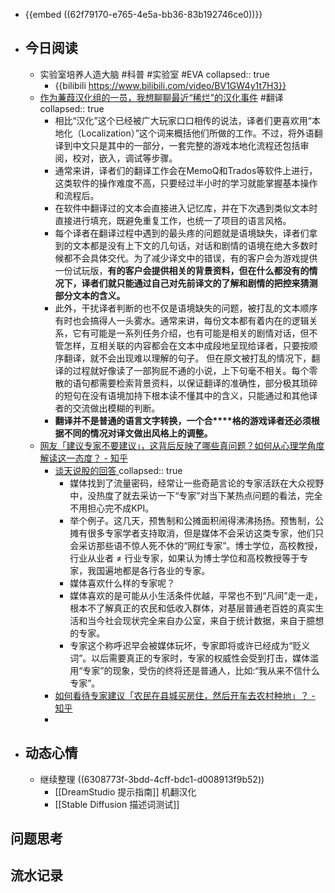 - {{embed ((62f79170-e765-4e5a-bb36-83b192746ce0))}}
- ## 今日阅读
	- 实验室培养人造大脑 #科普 #实验室 #EVA
	  collapsed:: true
		- {{bilibili https://www.bilibili.com/video/BV1GW4y1t7H3}}
	- [作为蒹葭汉化组的一员，我想聊聊最近“稀烂”的汉化事件](https://mp.weixin.qq.com/s/Cytbzmc-5ifMQxuGywegkw) #翻译
	  collapsed:: true
		- 相比“汉化”这个已经被广大玩家口口相传的说法，译者们更喜欢用“本地化（Localization）”这个词来概括他们所做的工作。不过，将外语翻译到中文只是其中的一部分，一套完整的游戏本地化流程还包括审阅，校对，嵌入，调试等步骤。
		- 通常来讲，译者们的翻译工作会在MemoQ和Trados等软件上进行，这类软件的操作难度不高，只要经过半小时的学习就能掌握基本操作和流程后。
		- 在软件中翻译过的文本会直接进入记忆库，并在下次遇到类似文本时直接进行填充，既避免重复工作，也统一了项目的语言风格。
		- 每个译者在翻译过程中遇到的最头疼的问题就是语境缺失，译者们拿到的文本都是没有上下文的几句话，对话和剧情的语境在绝大多数时候都不会具体交代。为了减少译文中的错误，有的客户会为游戏提供一份试玩版，**有的客户会提供相关的背景资料，但在什么都没有的情况下，译者们就只能通过自己对先前译文的了解和剧情的把控来猜测部分文本的含义。**
		- 此外，干扰译者判断的也不仅是语境缺失的问题，被打乱的文本顺序有时也会搞得人一头雾水。通常来讲，每份文本都有着内在的逻辑关系，它有可能是一系列任务介绍，也有可能是相关的剧情对话，但不管怎样，互相关联的内容都会在文本中成段地呈现给译者，只要按顺序翻译，就不会出现难以理解的句子。
		  但在原文被打乱的情况下，翻译的过程就好像读了一部狗屁不通的小说，上下句毫不相关。每个零散的语句都需要检索背景资料，以保证翻译的准确性，部分极其琐碎的短句在没有语境加持下根本读不懂其中的含义，只能通过和其他译者的交流做出模糊的判断。
		- **翻译并不是普通的语言文字转换，一个合****格的游戏译者还必须根据不同的情况对译文做出风格上的调整。**
	- [网友「建议专家不要建议」，这背后反映了哪些真问题？如何从心理学角度解读这一态度？ - 知乎](https://www.zhihu.com/question/550261770)
		- [谈天说股的回答 ](https://www.zhihu.com/question/550261770/answer/2648006816)
		  collapsed:: true
			- 媒体找到了流量密码，经常让一些奇葩言论的专家活跃在大众视野中，没热度了就去采访一下“专家”对当下某热点问题的看法，完全不用担心完不成KPI。
			- 举个例子。这几天，预售制和公摊面积闹得沸沸扬扬。预售制，公摊有很多专家学者支持取消，但是媒体不会采访这类专家，他们只会采访那些语不惊人死不休的“网红专家”。博士学位，高校教授，行业从业者 ≠ 行业专家，如果认为博士学位和高校教授等于专家，我国遍地都是各行各业的专家。
			- 媒体喜欢什么样的专家呢？
			- 媒体喜欢的是可能从小生活条件优越，平常也不到“凡间”走一走，根本不了解真正的农民和低收入群体，对基层普通老百姓的真实生活和当今社会现状完全来自办公室，来自于统计数据，来自于臆想的专家。
			- 专家这个称呼迟早会被媒体玩坏，专家即将或许已经成为“贬义词”。以后需要真正的专家时，专家的权威性会受到打击，媒体滥用“专家”的现象，受伤的终将还是普通人，比如:“我从来不信什么专家”。
		- [如何看待专家建议「农民在县城买房住，然后开车去农村种地」？ - 知乎](https://www.zhihu.com/question/550208134)
		-
- ## 动态心情
	- 继续整理 ((6308773f-3bdd-4cff-bdc1-d008913f9b52))
		- [[DreamStudio 提示指南]] 机翻汉化
		- [[Stable Diffusion 描述词测试]]
## 问题思考
## 流水记录